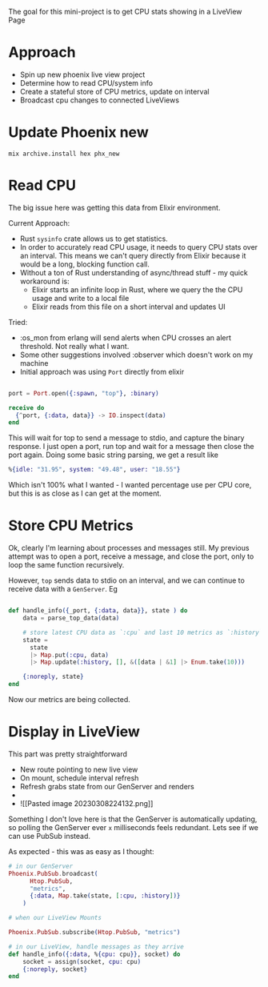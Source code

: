 
The goal for this mini-project is to get CPU stats showing in a LiveView Page

# Approach
- Spin up new phoenix live view project
- Determine how to read CPU/system info
- Create a stateful store of CPU metrics, update on interval
- Broadcast cpu changes to connected LiveViews

# Update Phoenix new
`mix archive.install hex phx_new`

# Read CPU
The big issue here was getting this data from Elixir environment.

Current Approach:
- Rust `sysinfo` crate allows us to get statistics.
- In order to accurately read CPU usage, it needs to query CPU stats over an interval. This means we can't query directly from Elixir because it would be a long, blocking function call.
- Without a ton of Rust understanding of async/thread stuff - my quick workaround is:
  - Elixir starts an infinite loop in Rust, where we query the the CPU usage and write to a local file
  - Elixir reads from this file on a short interval and updates UI

Tried:
- :os_mon from erlang will send alerts when CPU crosses an alert threshold. Not really what I want.
- Some other suggestions involved :observer which doesn't work on my machine
- Initial approach was using `Port` directly from elixir
```elixir

port = Port.open({:spawn, "top"}, :binary)

receive do
  {^port, {:data, data}} -> IO.inspect(data)
end
```

This will wait for top to send a message to stdio, and capture the binary response. I just open a port, run top and wait for a message then close the port again. Doing some basic string parsing, we get a result like
```elixir
%{idle: "31.95", system: "49.48", user: "18.55"}
```

Which isn't 100% what I wanted - I wanted percentage use per CPU core, but this is as close as I can get at the moment.

# Store CPU Metrics
Ok, clearly I'm learning about processes and messages still.
My previous attempt was to open a port, receive a message, and close the port, only to loop the same function recursively.

However, `top` sends data to stdio on an interval, and we can continue to receive data with a `GenServer`.  Eg

```elixir

def handle_info({_port, {:data, data}}, state ) do
    data = parse_top_data(data)

	# store latest CPU data as `:cpu` and last 10 metrics as `:history`
    state =
      state
      |> Map.put(:cpu, data)
      |> Map.update(:history, [], &([data | &1] |> Enum.take(10)))

    {:noreply, state}
end

```

Now our metrics are being collected. 

# Display in LiveView

This part was pretty straightforward
- New route pointing to new live view
- On mount, schedule interval refresh
- Refresh grabs state from our GenServer and renders
- 
- ![[Pasted image 20230308224132.png]]

Something I don't love here is that the GenServer is automatically updating, so polling the GenServer ever `x` milliseconds feels redundant. Lets see if we can use PubSub instead.

As expected - this was as easy as I thought:
```elixir
# in our GenServer
Phoenix.PubSub.broadcast(
      Htop.PubSub,
      "metrics",
      {:data, Map.take(state, [:cpu, :history])}
    )

# when our LiveView Mounts

Phoenix.PubSub.subscribe(Htop.PubSub, "metrics")

# in our LiveView, handle messages as they arrive
def handle_info({:data, %{cpu: cpu}}, socket) do
    socket = assign(socket, cpu: cpu)
    {:noreply, socket}
end
```

